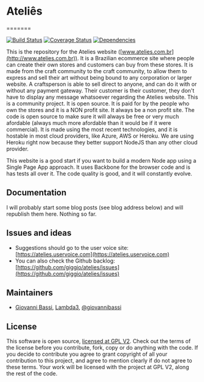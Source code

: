 ﻿# Ateliês
=======

[![Build Status](https://travis-ci.org/giggio/atelies.png)](https://travis-ci.org/giggio/atelies)
[![Coverage Status](https://coveralls.io/repos/giggio/atelies/badge.png)](https://coveralls.io/r/giggio/atelies)
[![Dependencies](https://gemnasium.com/giggio/atelies.png)](https://gemnasium.com/giggio/atelies)

This is the repository for the Atelies website ([www.atelies.com.br](http://www.atelies.com.br)). 
It is a Brazilian ecommerce site where people can create their own stores and customers can buy from these stores. 
It is made from the craft community to the craft community, to allow them to express and sell their art without being 
bound to any corporation or larger website. A craftsperson is able to sell direct to anyone, and can do it with or without
any payment gateway. Their customer is their customer, they don't have to display any message whatsoever regarding the Atelies
website.
This is a community project. It is open source. It is paid for by the people who own the stores and it is a NON profit site.
It always be a non profit site. The code is open source to make sure it will always be free or very much afordable (always
much more afordable than it would be if it were commercial). 
It is made using the most recent technologies, and it is hostable in most cloud providers, like Azure, AWS or Heroku. We are using Heroku
right now because they better support NodeJS than any other cloud provider.

This website is a good start if you want to build a modern Node app using a Single Page App approach. It uses Backbone for the
browser code and is has tests all over it. The code quality is good, and it will constantly evolve.

## Documentation

I will probably start some blog posts (see blog address below) and will republish them here. Nothing so far.

## Issues and ideas

* Suggestions should go to the user voice site: [https://atelies.uservoice.com](https://atelies.uservoice.com)
* You can also check the Github backlog: [https://github.com/giggio/atelies/issues](https://github.com/giggio/atelies/issues)

## Maintainers

* [Giovanni Bassi](http://blog.lambda3.com.br/L3/giovannibassi/), [Lambda3](http://www.lambda3.com.br), [@giovannibassi](http://twitter.com/giovannibassi)

## License

This software is open source, [licensed at GPL V2](https://github.com/giggio/atelies/blob/master/LICENSE.txt). Check out the terms of the license before you contribute, fork, copy or do anything
with the code. If you decide to contribute you agree to grant copyright of all your contribution to this project, and agree to
mention clearly if do not agree to these terms. Your work will be licensed with the project at GPL V2, along the rest of the code.

